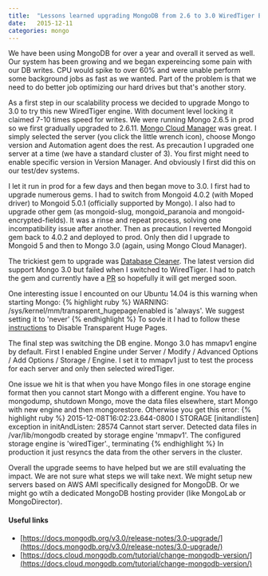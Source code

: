 ```yaml
---
title:  "Lessons learned upgrading MongoDB from 2.6 to 3.0 WiredTiger Engine"
date:   2015-12-11
categories: mongo
---
```


We have been using MongoDB for over a year and overall it served as well.  Our system has been growing and we began expereincing some pain with our DB writes.  CPU would spike to over 60% and were unable perform some background jobs as fast as we wanted.  Part of the problem is that we need to do better job optimizing our hard drives but that's another story.  

As a first step in our scalability process we decided to upgrade Mongo to 3.0 to try this new WiredTiger engine.  With document level locking it claimed 7-10 times speed for writes.  We were running Mongo 2.6.5 in prod so we first gradually upgraded to 2.6.11.  [Mongo Cloud Manager](https://cloud.mongodb.com) was great.  I simply selected the server (you click the little wrench icon), choose Mongo version and Automation agent does the rest.  As precaution I upgraded one server at a time (we have a standard cluster of 3).  You first might need to enable specific version in Version Manager.  And obviously I first did this on our test/dev systems.

I let it run in prod for a few days and then began move to 3.0.  I first had to upgrade numerous gems.  I had to switch from Mongoid 4.0.2 (with Moped driver) to Mongoid 5.0.1 (officially supported by Mongo).  I also had to upgrade other gem (as mongoid-slug, mongoid_paranoia and mongoid-encrypted-fields).  It was a rinse and repeat process, solving one incompatibility issue after another.  Then as precaution I reverted Mongoid gem back to 4.0.2 and deployed to prod.  Only then did I upgrade to Mongoid 5 and then to Mongo 3.0 (again, using Mongo Cloud Manager).

The trickiest gem to upgrade was [Database Cleaner](https://github.com/DatabaseCleaner/database_cleaner).  The latest version did support Mongo 3.0 but failed when I switched to WiredTiger.  I had to patch the gem and currently have a [PR](https://github.com/DatabaseCleaner/database_cleaner/pull/411) so hopefully it will get merged soon.

One interesting issue I encounted on our Ubuntu 14.04 is this warning when starting Mongo:
{% highlight ruby %}
WARNING: /sys/kernel/mm/transparent_hugepage/enabled is 'always'.   We suggest setting it to 'never'
{% endhighlight %}
To sovle it I had to follow these [instructions](https://docs.mongodb.org/v3.0/tutorial/transparent-huge-pages/) to Disable Transparent Huge Pages.

The final step was switching the DB engine.  Mongo 3.0 has mmapv1 engine by default.  First I enabled Engine under Server / Modify / Advanced Options / Add Options / Storage / Engine.  I set it to mmapv1 just to test the process for each server and only then selected wiredTiger.

One issue we hit is that when you have Mongo files in one storage engine format then you cannot start Mongo with a different engine.  You have to mongodump, shutdown Mongo, move the data files elsewhere, start Mongo with new engine and then mongorestore.  Otherwise you get this error:
{% highlight ruby %}
2015-12-08T16:02:23.644-0800 I STORAGE  [initandlisten] exception in initAndListen: 28574 Cannot start server. Detected data files in /var/lib/mongodb created by storage engine 'mmapv1'. The configured storage engine is 'wiredTiger'., terminating
{% endhighlight %}
In production it just resyncs the data from the other servers in the cluster.

Overall the upgrade seems to have helped but we are still evaluating the impact.  We are not sure what steps we will take next.  We might setup new servers based on AWS AMI specifically designed for MongoDB.  Or we might go wtih a dedicated MongoDB hosting provider (like MongoLab or MongoDirector).

#### Useful links
* [https://docs.mongodb.org/v3.0/release-notes/3.0-upgrade/](https://docs.mongodb.org/v3.0/release-notes/3.0-upgrade/)
* [https://docs.cloud.mongodb.com/tutorial/change-mongodb-version/](https://docs.cloud.mongodb.com/tutorial/change-mongodb-version/)
